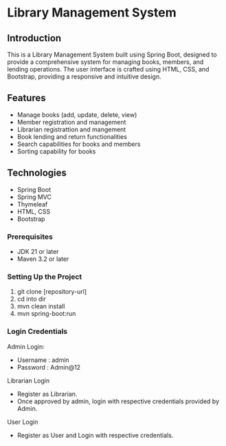 # Library Management System

## Introduction
This is a Library Management System built using Spring Boot, designed to provide a comprehensive system for managing books, members, and lending operations. The user interface is crafted using HTML, CSS, and Bootstrap, providing a responsive and intuitive design.

## Features
- Manage books (add, update, delete, view)
- Member registration and management
- Librarian registrattion and mangement
- Book lending and return functionalities
- Search capabilities for books and members
- Sorting capability for books

## Technologies
- Spring Boot
- Spring MVC
- Thymeleaf
- HTML, CSS
- Bootstrap

### Prerequisites
- JDK 21 or later
- Maven 3.2 or later

### Setting Up the Project
1. git clone [repository-url]
2. cd into dir
3. mvn clean install
4. mvn spring-boot:run

### Login Credentials
Admin Login:
- Username : admin
- Password : Admin@12

Librarian Login
- Register as Librarian.
- Once approved by admin, login with respective credentials provided by Admin.

User Login
- Register as User and Login with respective credentials.
